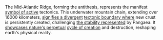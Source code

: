 
The Mid-Atlantic Ridge, forming the antithesis, represents the manifest [symbol of active](1/3/3/2/1/2/_Active-Passive) tectonics. This underwater mountain chain, extending over 16000 kilometers, [signifies a divergent](1/3/1/1/1/2/1/2/1/_Converging-Diverging) [tectonic boundary where](1/3/2/1/3/.Convergent%20Boundaries) new crust is persistently created, challenging [the stability represented](1/1/3/2/1/1/1/2/.Stability) by Pangaea. It [showcases nature's perpetual](3/3/2/2/2/1/1/.Nature%20Cycles) [cycle of creation](3/3/3/1/.Creation%20Myths) and destruction, reshaping earth's physical reality.


